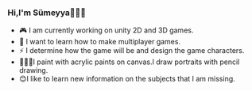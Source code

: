 ### Hi,I'm Sümeyya🖐🏻😊

- 🎮 I am currently working on unity 2D and 3D games.
- 🌱 I want to learn how to make multiplayer games.
- ⚡ I determine how the game will be and design the game characters.
- 👩🏻‍🎨I paint with acrylic paints on canvas.I draw portraits with pencil drawing.
- 😊I like to learn new information on the subjects that I am missing.

